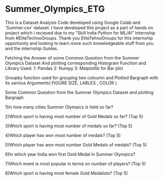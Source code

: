 # Summer_Olympics_ETG

This is a Dataset Analysis Code developed using Google Colab and 'Summer.csv' dataset. I have developed this project as a part of hands on project which i recieved due to my "Skill India Python for ML/AI" Internship from #EliteTechnoGroups. Thank you EliteTehnoGroups for this internship opportunity and looking to learn more such knowledgeable stuff from you and the internship Guides.

Fetching the Answer of some Common Question from the Summer Olympics Dataset And plotting corresponding Histogram Function and Library Used: 
1: Pandas 
2: Numpy 
3: Matplotlib for Bar plot

Groupby function used for grouping two coloumn and Plotted Bargraph with its various Arguments( FIGURE SIZE, LABLES , COLOR )

Some Common Question from the Summer Olympics Dataset and plotting Bargraph

1)In how many cities Summer Olympics is held so far?

2)Which sport is having most number of Gold Medals so far? (Top 5)

3)Which sport is having most number of medals so far? (Top 5)

4)Which player has won most number of medals? (Top 5)

5)Which player has won most number Gold Medals of medals? (Top 5)

6)In which year India won first Gold Medal in Summer Olympics?

7)Which event is most popular in terms on number of players? (Top 5)

8)Which sport is having most female Gold Medalists? (Top 5)
